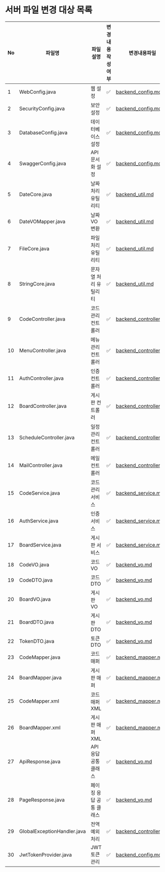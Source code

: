 # 서버 파일 변경 대상 목록

| No | 파일명 | 파일설명 | 변경내용작성여부 | 변경내용파일 |
|----|--------|----------|------------------|--------------|
| 1 | WebConfig.java | 웹 설정 | ✅ | [backend_config.md](backend_config.md#21-웹-설정) |
| 2 | SecurityConfig.java | 보안 설정 | ✅ | [backend_config.md](backend_config.md#22-보안-설정) |
| 3 | DatabaseConfig.java | 데이터베이스 설정 | ✅ | [backend_config.md](backend_config.md#23-데이터베이스-설정) |
| 4 | SwaggerConfig.java | API 문서화 설정 | ✅ | [backend_config.md](backend_config.md#24-swagger-설정) |
| 5 | DateCore.java | 날짜 처리 유틸리티 | ✅ | [backend_util.md](backend_util.md#21-날짜-관련-유틸리티) |
| 6 | DateVOMapper.java | 날짜 VO 변환 | ✅ | [backend_util.md](backend_util.md#21-날짜-관련-유틸리티) |
| 7 | FileCore.java | 파일 처리 유틸리티 | ✅ | [backend_util.md](backend_util.md#22-파일-관련-유틸리티) |
| 8 | StringCore.java | 문자열 처리 유틸리티 | ✅ | [backend_util.md](backend_util.md#23-문자열-관련-유틸리티) |
| 9 | CodeController.java | 코드 관리 컨트롤러 | ✅ | [backend_controller.md](backend_controller.md#21-관리자-기능) |
| 10 | MenuController.java | 메뉴 관리 컨트롤러 | ✅ | [backend_controller.md](backend_controller.md#21-관리자-기능) |
| 11 | AuthController.java | 인증 컨트롤러 | ✅ | [backend_controller.md](backend_controller.md#22-인증-기능) |
| 12 | BoardController.java | 게시판 컨트롤러 | ✅ | [backend_controller.md](backend_controller.md#23-게시판-기능) |
| 13 | ScheduleController.java | 일정 관리 컨트롤러 | ✅ | [backend_controller.md](backend_controller.md#24-일정-관리) |
| 14 | MailController.java | 메일 컨트롤러 | ✅ | [backend_controller.md](backend_controller.md#25-메일-기능) |
| 15 | CodeService.java | 코드 관리 서비스 | ✅ | [backend_service.md](backend_service.md#21-관리자-기능) |
| 16 | AuthService.java | 인증 서비스 | ✅ | [backend_service.md](backend_service.md#22-인증-기능) |
| 17 | BoardService.java | 게시판 서비스 | ✅ | [backend_service.md](backend_service.md#23-게시판-기능) |
| 18 | CodeVO.java | 코드 VO | ✅ | [backend_vo.md](backend_vo.md#21-관리자-기능) |
| 19 | CodeDTO.java | 코드 DTO | ✅ | [backend_vo.md](backend_vo.md#21-관리자-기능) |
| 20 | BoardVO.java | 게시판 VO | ✅ | [backend_vo.md](backend_vo.md#23-게시판-기능) |
| 21 | BoardDTO.java | 게시판 DTO | ✅ | [backend_vo.md](backend_vo.md#23-게시판-기능) |
| 22 | TokenDTO.java | 토큰 DTO | ✅ | [backend_vo.md](backend_vo.md#22-인증-기능) |
| 23 | CodeMapper.java | 코드 매퍼 | ✅ | [backend_mapper.md](backend_mapper.md#21-관리자-기능) |
| 24 | BoardMapper.java | 게시판 매퍼 | ✅ | [backend_mapper.md](backend_mapper.md#22-게시판-기능) |
| 25 | CodeMapper.xml | 코드 매퍼 XML | ✅ | [backend_mapper.md](backend_mapper.md#21-관리자-기능) |
| 26 | BoardMapper.xml | 게시판 매퍼 XML | ✅ | [backend_mapper.md](backend_mapper.md#22-게시판-기능) |
| 27 | ApiResponse.java | API 응답 공통 클래스 | ✅ | [backend_vo.md](backend_vo.md#1-공통-변경-사항) |
| 28 | PageResponse.java | 페이징 응답 공통 클래스 | ✅ | [backend_vo.md](backend_vo.md#1-공통-변경-사항) |
| 29 | GlobalExceptionHandler.java | 전역 예외 처리 | ✅ | [backend_controller.md](backend_controller.md#1-공통-변경-사항) |
| 30 | JwtTokenProvider.java | JWT 토큰 관리 | ✅ | [backend_config.md](backend_config.md#22-보안-설정) | 
